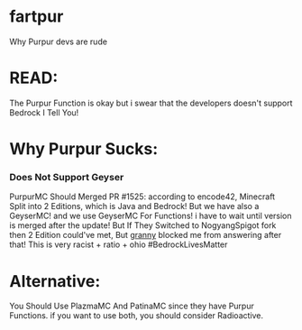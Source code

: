 # fartpur
Why Purpur devs are rude

# READ:
The Purpur Function is okay but i swear that the developers doesn't support Bedrock I Tell You! 

# Why Purpur Sucks:

### Does Not Support Geyser
PurpurMC Should Merged PR #1525: according to encode42, Minecraft Split into 2 Editions, which is Java and Bedrock!
But we have also a GeyserMC! and we use GeyserMC For Functions! i have to wait until version is merged after the update!
But If They Switched to NogyangSpigot fork then 2 Edition could've met, But [granny](https://github.com/granny) blocked me from answering after that!
This is very racist + ratio + ohio
#BedrockLivesMatter

# Alternative:
You Should Use PlazmaMC And PatinaMC since they have Purpur Functions.
if you want to use both, you should consider Radioactive. 
